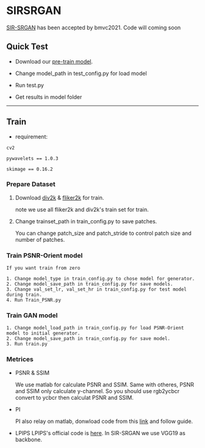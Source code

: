 # SIRSRGAN
[SIR-SRGAN]() has been accepted by bmvc2021.
Code will coming soon

## Quick Test
* Download our [pre-train model]().
- Change model_path in test_config.py for load model 
* Run test.py
- Get results in model folder

---

## Train
   - requirement: 

    cv2
  
    pywavelets == 1.0.3
  
    skimage == 0.16.2
  
### Prepare Dataset
1. Download [div2k]() & [fliker2k]() for train.
  
   note we use all fliker2k and div2k's train set for train.
     
2. Change trainset_path in train_config.py to save patches.
  
   You can change patch_size and patch_stride to control patch size and number of patches.
### Train PSNR-Orient model

    If you want train from zero
     
    1. Change model_type in train_config.py to chose model for generator.
    2. Change model_save_path in train_config.py for save models.
    3. Change val_set_lr, val_set_hr in train_config.py for test model during train.
    4. Run Train_PSNR.py
    
### Train GAN model
    1. Change model_load_path in train_config.py for load PSNR-Orient model to initial generator.
    2. Change model_save_path in train_config.py for save model.
    3. Run train.py
    
### Metrices
* PSNR & SSIM

  We use matlab for calculate PSNR and SSIM. Same with otheres, PSNR and SSIM only calculate y-channel.
  So you should use rgb2ycbcr convert to ycbcr then calculat PSNR and SSIM.
* PI

  PI also relay on matlab, donwload code from this [link]() and follow guide.
* LPIPS
  LPIPS's official code is [here](). In SIR-SRGAN we use VGG19 as backbone.
